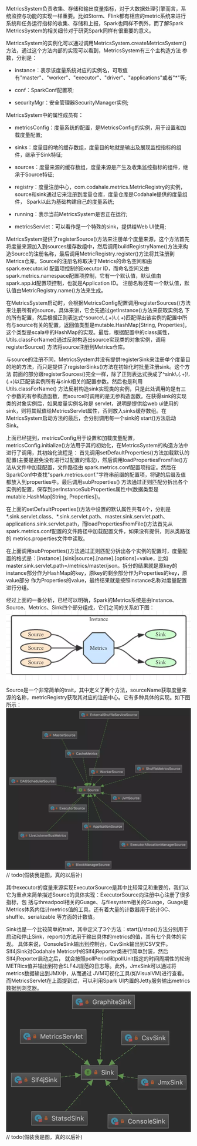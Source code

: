 MetricsSystem负责收集、存储和输出度量指标，对于大数据处理引擎而言，系统监控与功能的实现一样重要。比如Storm、Flink都有相应的metric系统来进行
系统和任务运行指标的收集、存储和上报，Spark也同样不例外，而了解Spark MetricsSystem的相关细节对于研究Spark同样有很重要的意义。

MetricsSystem的实例化可以通过调用MetricsSystem.createMetricsSystem()方法，通过这个方法内部的实现可以看到，MetricsSystem有三个主构造方法
参数，分别是：
  * instance：表示该度量系统对应的实例名，可取值有"master"、"worker"、"executor"、"driver"、"applications"或者"*"等;

  * conf：SparkConf配置项;

  * securityMgr：安全管理器SecurityManager实例;

MetricsSystem中的属性成员有：
  * metricsConfig：度量系统的配置，是MetricsConfig的实例，用于设置和加载度量配置;

  * sinks：度量目的地的缓存数组，度量目的地就是输出及展现监控指标的组件，继承于Sink特征;

  * sources：度量来源的缓存数组，度量来源是产生及收集监控指标的组件，继承于Source特征;

  * registry：度量注册中心，com.codahale.metrics.MetricRegistry的实例，source和sink通过它来注册到度量仓库，度量仓库是Codahale提供的度量组件，
  Spark以此为基础构建自己的度量系统;

  * running：表示当前MetricsSystem是否正在运行;

  * metricsServlet：可以看作是一个特殊的sink，提供给Web UI使用;

MetricsSystem提供了registerSource()方法来注册单个度量来源，这个方法首先将度量来源加入到sources缓存数组中，然后调用buildRegistryName()方法来构
造Source的注册名称，最后调用MetricRegistry.register()方法将其注册到Metrics仓库。Source的注册名称取决于Metrics的命名空间和由spark.executor.id
配置项控制的Executor ID，而命名空间又由spark.metrics.namespace配置项控制，它有一个默认值，默认值由spark.app.id配置项控制，也就是Application ID。
注册名称还有一个默认值，默认值由MetricRegistry.name()方法来生成。

在MetricsSystem启动时，会根据MetricsConfig配置调用registerSources()方法来注册所有的source，具体来讲，它会先通过getInstance()方法来获取实例名
下的所有配置，然后根据正则表达式^source\\.(.+)\\.(.+)匹配得出该实例的配置中所有与source有关的配置，返回值类型是mutable.HashMap[String, Properties]，
这个类型是scala中的HashMap的实现。最后，根据配置中的class属性，Utils.classForName()通过反射构造出source实现类的对象实例，调用registerSource()
方法将source注册到Metrics仓库。

与source的注册不同，MetricsSystem并没有提供registerSink来注册单个度量目的地的方法，而只是提供了registerSinks()方法在初始化时批量注册sink。这个方法
前面的部分跟registerSources()完全一样，除了正则表达式换成了^sink\\.(.+)\\.(.+)以匹配该实例所有与sink相关的配置参数。然后也是利用Utils.classForName()
方法反射构造sink实现类的实例，只是此处调用的是有三个参数的有参构造函数，而source时调用的是无参构造函数。在获得sink的实现类的对象实例后，如果度量实例名称是
servlet，说明是提供给web ui使用的sink，则将其赋值给MetricsServlet属性，否则放入sinks缓存数组。在MetricsSystem启动方法的最后，会分别调用每一个sink的
start()方法启动Sink。

上面已经提到，metricsConfig用于设置和加载度量配置，metricsConfig.initialize()方法用于其的初始化，在MetricsSystem的构造方法中进行了调用，其初始化流程是：
首先调用setDefaultProperties()方法加载默认的配置(主要是避免没有进行过配置的情况)，然后调用loadPropertiesFromFile()方法从文件中加载配置，文件路径由
spark.metrics.conf配置项指定。然后在SparkConf中查找"spark.metrics.conf."字符串前缀的配置项，将键的后缀及值都放入到properties中。最后调用subProperties()
方法通过正则匹配分拆出各个实例的配置，保存到perInstanceSubProperties属性中(数据类型是mutable.HashMap[String, Properties])。

在上面的setDefaultProperties()方法中设置的默认属性共有4个，分别是*.sink.servlet.class、*.sink.servlet.path、master.sink.servlet.path、
applications.sink.servlet.path，而loadPropertiesFromFile()方法首先从spark.metrics.conf配置的文件路径中加载配置文件，如果没有提供，则从类路径的
metrics.properties文件中读取。

在上面调用subProperties()方法通过正则匹配分拆出各个实例的配置时，度量配置的格式是：[instance].[sink|source].[name].[options]=value，比如
master.sink.servlet.path=/metrics/master/json。拆分的结果就是原key的instance部分作为HashMap的key，原key的剩余部分作为Properties的key，原value部分
作为Properties的value，最终结果就是按照instance名称对度量配置进行分组。

经过上面的一番分析，已经可以明确，Spark的Metrics系统是由Instance、Source、Metrics、Sink四个部分组成，它们之间的关系如下图：
![MetricsSystem主要组件](../assets/img/spark/metricssystem.png "MetricsSystem主要组件")

Source是一个非常简单的trait，其中定义了两个方法，sourceName获取度量来源的名称，metricRegistry获取其对应的注册中心。它有多种具体的实现。如下图所示：
![Source继承体系](../assets/img/spark/source.png "Source继承体系")
// todo(假装我是图，真的以后补)

其中executor的度量来源实现ExecutorSource是其中比较常见和重要的，我们以它为重点来简单描述Source的具体实现：ExecutorSource向注册中心注册了很多指标，包
括与threadpool相关的Guage、与filesystem相关的Guage，Guage是Metrics体系内估计metrics值的工具。还有着大量的计数器用于统计GC、shuffle、serializable
等方面的计数值。

Sink也是一个比较简单的trait，其中定义了3个方法：start()/stop()方法分别用于启动和停止Sink，report()方法用于输出具体的metrics的值，其有七个具体的实现。
具体来说，ConsoleSink输出到控制台，CsvSink输出到CSV文件。Slf4jSink对Codahale Metrics中的Slf4jReporter类进行简单封装，然后Slf4jReporter启动之后，
就会按照pollPeriod和pollUnit指定的时间周期性的轮询METRics值并输出到符合SLF4J规范的日志等。此外，JmxSink可以通过将metrics数据输出到JMX中，从而通过
JVM可视化工具(如VisualVM)进行查看。而MetricsServlet在上面提到过，可以利用Spark UI内置的Jetty服务输出metrics数据到浏览器。
![Sink继承体系](../assets/img/spark/sink.png "Sink继承体")
// todo(假装我是图，真的以后补)